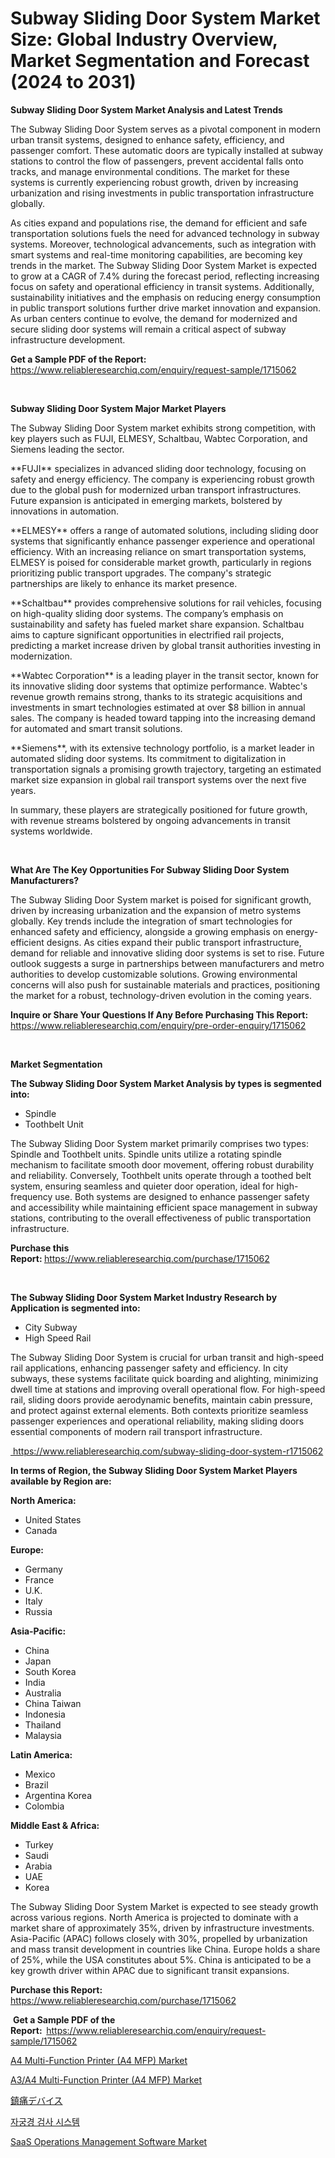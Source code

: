 <p><h1>Subway Sliding Door System Market Size: Global Industry Overview, Market Segmentation and Forecast (2024 to 2031)</h1></p><p><strong>Subway Sliding Door System Market Analysis and Latest Trends</strong></p>
<p><p>The Subway Sliding Door System serves as a pivotal component in modern urban transit systems, designed to enhance safety, efficiency, and passenger comfort. These automatic doors are typically installed at subway stations to control the flow of passengers, prevent accidental falls onto tracks, and manage environmental conditions. The market for these systems is currently experiencing robust growth, driven by increasing urbanization and rising investments in public transportation infrastructure globally.</p><p>As cities expand and populations rise, the demand for efficient and safe transportation solutions fuels the need for advanced technology in subway systems. Moreover, technological advancements, such as integration with smart systems and real-time monitoring capabilities, are becoming key trends in the market. The Subway Sliding Door System Market is expected to grow at a CAGR of 7.4% during the forecast period, reflecting increasing focus on safety and operational efficiency in transit systems. Additionally, sustainability initiatives and the emphasis on reducing energy consumption in public transport solutions further drive market innovation and expansion. As urban centers continue to evolve, the demand for modernized and secure sliding door systems will remain a critical aspect of subway infrastructure development.</p></p>
<p><strong>Get a Sample PDF of the Report:&nbsp;</strong> <a href="https://www.reliableresearchiq.com/enquiry/request-sample/1715062?utm_campaign=1102&utm_medium=2&utm_source=Github&utm_content=ia&utm_term=23102024&utm_id=subway-sliding-door-system">https://www.reliableresearchiq.com/enquiry/request-sample/1715062</a></p>
<p>&nbsp;</p>
<p><strong>Subway Sliding Door System Major Market Players</strong></p>
<p><p>The Subway Sliding Door System market exhibits strong competition, with key players such as FUJI, ELMESY, Schaltbau, Wabtec Corporation, and Siemens leading the sector. </p><p>**FUJI** specializes in advanced sliding door technology, focusing on safety and energy efficiency. The company is experiencing robust growth due to the global push for modernized urban transport infrastructures. Future expansion is anticipated in emerging markets, bolstered by innovations in automation.</p><p>**ELMESY** offers a range of automated solutions, including sliding door systems that significantly enhance passenger experience and operational efficiency. With an increasing reliance on smart transportation systems, ELMESY is poised for considerable market growth, particularly in regions prioritizing public transport upgrades. The company's strategic partnerships are likely to enhance its market presence.</p><p>**Schaltbau** provides comprehensive solutions for rail vehicles, focusing on high-quality sliding door systems. The company’s emphasis on sustainability and safety has fueled market share expansion. Schaltbau aims to capture significant opportunities in electrified rail projects, predicting a market increase driven by global transit authorities investing in modernization.</p><p>**Wabtec Corporation** is a leading player in the transit sector, known for its innovative sliding door systems that optimize performance. Wabtec's revenue growth remains strong, thanks to its strategic acquisitions and investments in smart technologies estimated at over $8 billion in annual sales. The company is headed toward tapping into the increasing demand for automated and smart transit solutions.</p><p>**Siemens**, with its extensive technology portfolio, is a market leader in automated sliding door systems. Its commitment to digitalization in transportation signals a promising growth trajectory, targeting an estimated market size expansion in global rail transport systems over the next five years.</p><p>In summary, these players are strategically positioned for future growth, with revenue streams bolstered by ongoing advancements in transit systems worldwide.</p></p>
<p>&nbsp;</p>
<p><strong>What Are The Key Opportunities For Subway Sliding Door System Manufacturers?</strong></p>
<p><p>The Subway Sliding Door System market is poised for significant growth, driven by increasing urbanization and the expansion of metro systems globally. Key trends include the integration of smart technologies for enhanced safety and efficiency, alongside a growing emphasis on energy-efficient designs. As cities expand their public transport infrastructure, demand for reliable and innovative sliding door systems is set to rise. Future outlook suggests a surge in partnerships between manufacturers and metro authorities to develop customizable solutions. Growing environmental concerns will also push for sustainable materials and practices, positioning the market for a robust, technology-driven evolution in the coming years.</p></p>
<p><strong>Inquire or Share Your Questions If Any Before Purchasing This Report:</strong> <a href="https://www.reliableresearchiq.com/enquiry/pre-order-enquiry/1715062?utm_campaign=1102&utm_medium=2&utm_source=Github&utm_content=ia&utm_term=23102024&utm_id=subway-sliding-door-system">https://www.reliableresearchiq.com/enquiry/pre-order-enquiry/1715062</a></p>
<p>&nbsp;</p>
<p><strong>Market Segmentation</strong></p>
<p><strong>The Subway Sliding Door System Market Analysis by types is segmented into:</strong></p>
<p><ul><li>Spindle</li><li>Toothbelt Unit</li></ul></p>
<p><p>The Subway Sliding Door System market primarily comprises two types: Spindle and Toothbelt units. Spindle units utilize a rotating spindle mechanism to facilitate smooth door movement, offering robust durability and reliability. Conversely, Toothbelt units operate through a toothed belt system, ensuring seamless and quieter door operation, ideal for high-frequency use. Both systems are designed to enhance passenger safety and accessibility while maintaining efficient space management in subway stations, contributing to the overall effectiveness of public transportation infrastructure.</p></p>
<p><strong>Purchase this Report:&nbsp;</strong><a href="https://www.reliableresearchiq.com/purchase/1715062?utm_campaign=1102&utm_medium=2&utm_source=Github&utm_content=ia&utm_term=23102024&utm_id=subway-sliding-door-system">https://www.reliableresearchiq.com/purchase/1715062</a></p>
<p>&nbsp;</p>
<p><strong>The Subway Sliding Door System Market Industry Research by Application is segmented into:</strong></p>
<p><ul><li>City Subway</li><li>High Speed Rail</li></ul></p>
<p><p>The Subway Sliding Door System is crucial for urban transit and high-speed rail applications, enhancing passenger safety and efficiency. In city subways, these systems facilitate quick boarding and alighting, minimizing dwell time at stations and improving overall operational flow. For high-speed rail, sliding doors provide aerodynamic benefits, maintain cabin pressure, and protect against external elements. Both contexts prioritize seamless passenger experiences and operational reliability, making sliding doors essential components of modern rail transport infrastructure.</p></p>
<p><a href="https://www.reliableresearchiq.com/subway-sliding-door-system-r1715062?utm_campaign=1102&utm_medium=2&utm_source=Github&utm_content=ia&utm_term=23102024&utm_id=subway-sliding-door-system">&nbsp;https://www.reliableresearchiq.com/subway-sliding-door-system-r1715062</a></p>
<p><strong>In terms of Region, the Subway Sliding Door System Market Players available by Region are:</strong></p>
<p>
    <p> <strong> North America: </strong>
        <ul>
            <li>United States</li>
            <li>Canada</li>
        </ul>
        </p> 
    <p> <strong> Europe: </strong>
        <ul>
            <li>Germany</li>
            <li>France</li>
            <li>U.K.</li>
            <li>Italy</li>
            <li>Russia</li>
        </ul>
        </p> 
    <p> <strong> Asia-Pacific: </strong>
        <ul>
            <li>China</li>
            <li>Japan</li>
            <li>South Korea</li>
            <li>India</li>
            <li>Australia</li>
            <li>China Taiwan</li>
            <li>Indonesia</li>
            <li>Thailand</li>
            <li>Malaysia</li>
        </ul>
        </p> 
    <p> <strong> Latin America: </strong>
        <ul>
            <li>Mexico</li>
            <li>Brazil</li>
            <li>Argentina Korea</li>
            <li>Colombia</li>
        </ul>
        </p> 
    <p> <strong> Middle East & Africa: </strong>
        <ul>
            <li>Turkey</li>
            <li>Saudi</li>
            <li>Arabia</li>
            <li>UAE</li>
            <li>Korea</li>
        </ul>
    </p>
    </p>
<p><p>The Subway Sliding Door System Market is expected to see steady growth across various regions. North America is projected to dominate with a market share of approximately 35%, driven by infrastructure investments. Asia-Pacific (APAC) follows closely with 30%, propelled by urbanization and mass transit development in countries like China. Europe holds a share of 25%, while the USA constitutes about 5%. China is anticipated to be a key growth driver within APAC due to significant transit expansions.</p></p>
<p><strong>Purchase this Report: </strong><a href="https://www.reliableresearchiq.com/purchase/1715062?utm_campaign=1102&utm_medium=2&utm_source=Github&utm_content=ia&utm_term=23102024&utm_id=subway-sliding-door-system">https://www.reliableresearchiq.com/purchase/1715062</a></p>
<p>&nbsp;<strong>Get a Sample PDF of the Report:&nbsp;&nbsp;</strong><a href="https://www.reliableresearchiq.com/enquiry/request-sample/1715062?utm_campaign=1102&utm_medium=2&utm_source=Github&utm_content=ia&utm_term=23102024&utm_id=subway-sliding-door-system">https://www.reliableresearchiq.com/enquiry/request-sample/1715062</a></p>
<p><strong></strong></p>
<p><p><a href="https://github.com/iva0ei4r/Market-Research-Report-List-1/blob/main/a4-multi-function-printer-a4-mfp-market.md?utm_campaign=1102&utm_medium=2&utm_source=Github&utm_content=ia&utm_term=23102024&utm_id=subway-sliding-door-system">A4 Multi-Function Printer (A4 MFP) Market</a></p><p><a href="https://github.com/arionmp/Market-Research-Report-List-5/blob/main/a3a4-multi-function-printer-a4-mfp-market.md?utm_campaign=1102&utm_medium=2&utm_source=Github&utm_content=ia&utm_term=23102024&utm_id=subway-sliding-door-system">A3/A4 Multi-Function Printer (A4 MFP) Market</a></p><p><a href="https://github.com/mohamedbakry57/Market-Research-Report-List-6/blob/main/338800919974.md?utm_campaign=1102&utm_medium=2&utm_source=Github&utm_content=ia&utm_term=23102024&utm_id=subway-sliding-door-system">鎮痛デバイス</a></p><p><a href="https://github.com/laholand/Market-Research-Report-List-6/blob/main/428328520107.md?utm_campaign=1102&utm_medium=2&utm_source=Github&utm_content=ia&utm_term=23102024&utm_id=subway-sliding-door-system">자궁경 검사 시스템</a></p><p><a href="https://www.linkedin.com/pulse/saas-operations-management-software-market-opportunities-emerging-ozaee?utm_campaign=1102&utm_medium=2&utm_source=Github&utm_content=ia&utm_term=23102024&utm_id=subway-sliding-door-system">SaaS Operations Management Software Market</a></p></p>